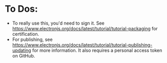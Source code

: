 # To Dos:
- To really use this, you'd need to sign it. See https://www.electronjs.org/docs/latest/tutorial/tutorial-packaging for certification.
- For publishing, see https://www.electronjs.org/docs/latest/tutorial/tutorial-publishing-updating for more information. It also requires a personal access token on GitHub.